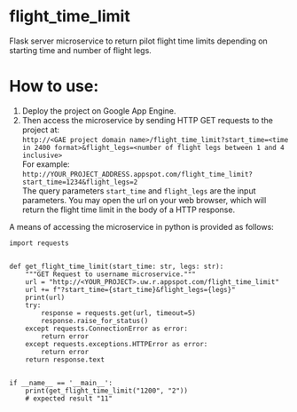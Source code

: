 # flight_time_limit
Flask server microservice to return pilot flight time limits depending on starting time and number of flight legs.

# How to use:
1) Deploy the project on Google App Engine. 
2) Then access the microservice by sending HTTP GET requests to the project at: <br>
`http://<GAE project domain name>/flight_time_limit?start_time=<time in 2400 format>&flight_legs=<number of flight legs between 1 and 4 inclusive> `<br>
For example:<br>
`http://YOUR_PROJECT_ADDRESS.appspot.com/flight_time_limit?start_time=1234&flight_legs=2`<br>
The query parameters `start_time` and `flight_legs` are the input parameters. 
You may open the url on your web browser, which will return the flight time limit in the body of a HTTP response.

A means of accessing the microservice in python is provided as follows: 

```
import requests


def get_flight_time_limit(start_time: str, legs: str):
    """GET Request to username microservice."""
    url = "http://<YOUR_PROJECT>.uw.r.appspot.com/flight_time_limit"
    url += f"?start_time={start_time}&flight_legs={legs}"
    print(url)
    try:
        response = requests.get(url, timeout=5)
        response.raise_for_status()
    except requests.ConnectionError as error:
        return error
    except requests.exceptions.HTTPError as error:
        return error
    return response.text


if __name__ == '__main__':
    print(get_flight_time_limit("1200", "2"))
    # expected result "11"
```
